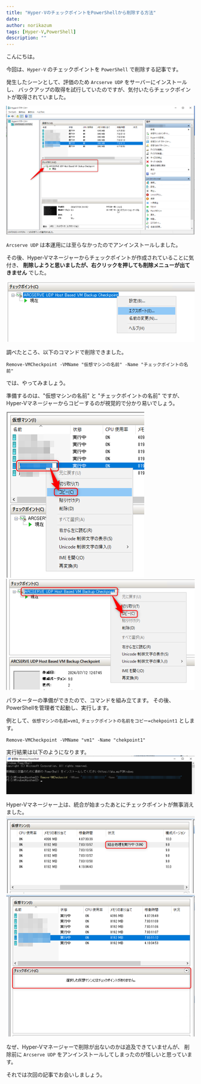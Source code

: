 ```yaml
---
title: "Hyper-VのチェックポイントをPowerShellから削除する方法"
date: 
author: norikazum
tags: [Hyper-V,PowerShell]
description: ""
---
```


こんにちは。

今回は、`Hyper-V` のチェックポイントを `PowerShell` で削除する記事です。

発生したシーンとして、評価のため `Arcserve UDP` をサーバーにインストールし、
バックアップの取得を試行していたのですが、気付いたらチェックポイントが取得されていました。

![ARCSERVE UDP でチェックポイントが作成された](images/2024-07-23_18h42_54.png "ARCSERVE UDP でチェックポイントが作成された")

`Arcserve UDP` は本運用には至らなかったのでアンインストールしました。

その後、Hyper-Vマネージャーからチェックポイントが作成されていることに気付き、
**削除しようと思いましたが、右クリックを押しても削除メニューが出てきません** でした。

![右クリックで削除が出てこない](images/2024-07-23_18h46_03.png "右クリックで削除が出てこない")

調べたところ、以下のコマンドで削除できました。

```powershell:title=Remove-VMCheckpoint&nbsp;usage
Remove-VMCheckpoint -VMName "仮想マシンの名前" -Name "チェックポイントの名前"
```


では、やってみましょう。

準備するのは、"仮想マシンの名前" と "チェックポイントの名前" ですが、
Hyper-Vマネージャーからコピーするのが視覚的で分かり易いでしょう。

![仮想マシンの名前をコピー](images/2024-07-23_18h50_15.png "仮想マシンの名前をコピー")
![チェックポイントの名前をコピー](images/2024-07-23_18h50_27.png "チェックポイントの名前をコピー")

パラメーターの準備ができたので、コマンドを組み立てます。
その後、PowerShellを管理者で起動し、実行します。

例として、`仮想マシンの名前=vm1`, `チェックポイントの名前をコピー=chekpoint1` とします。

```powershell:title=vm1のchekpoint1を削除するコマンド
Remove-VMCheckpoint -VMName "vm1" -Name "chekpoint1"
```

実行結果は以下のようになります。
![PowerShellプロンプトの状況](images/2024-07-23_18h54_57.png "PowerShellプロンプトの状況")

Hyper-Vマネージャー上は、統合が始まったあとにチェックポイントが無事消えました。
![チェックポイントの統合](images/2024-07-23_18h56_39.png "チェックポイントの統合")
![チェックポイントが無事削除できた](images/2024-07-23_18h56_51.png "チェックポイントが無事削除できた")

なぜ、Hyper-Vマネージャーで削除が出ないのかは追及できていませんが、
削除前に `Arcserve UDP` をアンインストールしてしまったのが怪しいと思っています。

それでは次回の記事でお会いしましょう。
